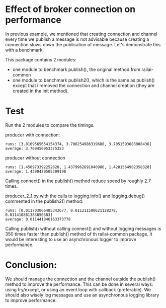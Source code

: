 # Effect of broker connection on performance
In previous example, we mentioned that creating connection and channel every time we publish a 
message is not advisable because creating a connection slows down the publication of message.
Let's demonstrate this with a benchmark.

This package contains 2 modules:
- one module to benchmark publish(), the original method from railai-common
- one module to benchmark publish2(), which is the same as publish() except that i removed the connection and channel
creation (they are created in the init method).

# Test
Run the 2 modules to compare the timings.

producer with connection: 
```
runs: [3.8169565654154374, 3.786254986319688, 3.7051593083908436]
average: 3.769456953375323
```

producer without connection
```
runs: [1.450973392252828, 1.4379962691040986, 1.4281564902358328]
average: 1.4390420505309198
```

Calling connect() in the publish() method reduce speed by roughly 2.7 times.

producer_2_1.py with the calls to logging.info() and logging.debug() commented in the publish2() method:
```
runs: [0.011703066485342677, 0.011211590621128278, 0.011410881383650383]
average: 0.011441846163373778
```
Calling publish() without calling connect() and without logging messages is 350 times faster than publish() method 
of th railai-common package. It would be interesting to use an asynchronous logger to improve performance.

# Conclusion:
We should manage the connection and the channel outside the publish() method to improve the performance.
This can be done in several ways: using try/except, or using an event loop with callback (preferable).
We should also wisely log messages and use an asynchronous logging library to improve performance.

